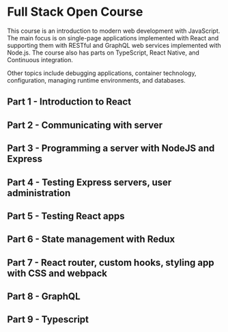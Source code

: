 # Full Stack Open Course
This course is an introduction to modern web development with JavaScript. The main focus is on single-page applications implemented with React and supporting them with RESTful and GraphQL web services implemented with Node.js. The course also has parts on TypeScript, React Native, and Continuous integration.

Other topics include debugging applications, container technology, configuration, managing runtime environments, and databases.

## Part 1 - Introduction to React
## Part 2 - Communicating with server
## Part 3 - Programming a server with NodeJS and Express
## Part 4 - Testing Express servers, user administration
## Part 5 - Testing React apps
## Part 6 - State management with Redux
## Part 7 - React router, custom hooks, styling app with CSS and webpack
## Part 8 - GraphQL
## Part 9 - Typescript
